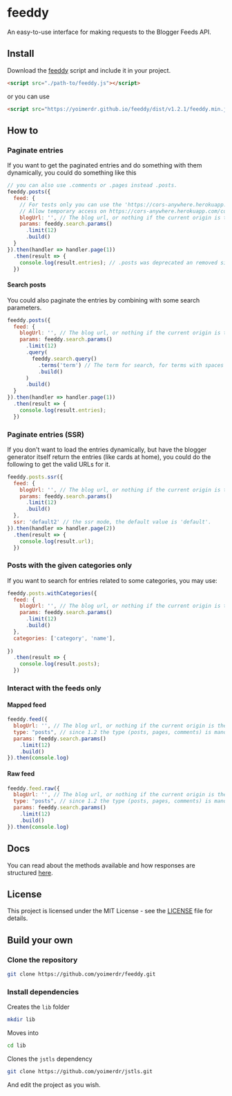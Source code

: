 # feeddy

An easy-to-use interface for making requests to the Blogger Feeds API.

## Install

Download the [feeddy](https://github.com/yoimerdr/feeddy/releases/latest) script and include it in your project.

```html
<script src="./path-to/feeddy.js"></script>
```

or you can use

```html
<script src="https://yoimerdr.github.io/feeddy/dist/v1.2.1/feeddy.min.js"></script>
```
## How to

### Paginate entries

If you want to get the paginated entries and do something with them dynamically, you could do something like this

```javascript
// you can also use .comments or .pages instead .posts.
feeddy.posts({
  feed: {
    // For tests only you can use the 'https://cors-anywhere.herokuapp.com/' + your blog url.
    // Allow temporary access on https://cors-anywhere.herokuapp.com/corsdemo 
    blogUrl: '', // The blog url, or nothing if the current origin is the blogger blog. 
    params: feeddy.search.params()
      .limit(12)
      .build()
  }
}).then(handler => handler.page(1))
  .then(result => {
    console.log(result.entries); // .posts was deprecated an removed since 1.2
  })
```

#### Search posts

You could also paginate the entries by combining with some search parameters.

```javascript
feeddy.posts({
  feed: {
    blogUrl: '', // The blog url, or nothing if the current origin is the blogger blog. 
    params: feeddy.search.params()
      .limit(12)
      .query(
        feeddy.search.query()
          .terms('term') // The term for search, for terms with spaces use .exact() before .terms()
          .build()
      )
      .build()
  }
}).then(handler => handler.page(1))
  .then(result => {
    console.log(result.entries);
  })
```

### Paginate entries (SSR)

If you don't want to load the entries dynamically, but have the blogger generator itself return the entries (like cards at home),
you could do the following to get the valid URLs for it.

```javascript
feeddy.posts.ssr({
  feed: {
    blogUrl: '', // The blog url, or nothing if the current origin is the blogger blog. 
    params: feeddy.search.params()
      .limit(12)
      .build()
  },
  ssr: 'default2' // the ssr mode, the default value is 'default'.
}).then(handler => handler.page(2))
  .then(result => {
    console.log(result.url);
  })
```

### Posts with the given categories only

If you want to search for entries related to some categories, you may use:

```javascript
feeddy.posts.withCategories({
  feed: {
    blogUrl: '', // The blog url, or nothing if the current origin is the blogger blog. 
    params: feeddy.search.params()
      .limit(12)
      .build()
  },
  categories: ['category', 'name'],
  
})
  .then(result => {
    console.log(result.posts);
  })
```

### Interact with the feeds only

#### Mapped feed

```javascript
feeddy.feed({
  blogUrl: '', // The blog url, or nothing if the current origin is the blogger blog. 
  type: "posts", // since 1.2 the type (posts, pages, comments) is mandatory. This condition was removed in 1.2.1, default is posts.
  params: feeddy.search.params()
    .limit(12)
    .build()
}).then(console.log)
```

#### Raw feed

```javascript
feeddy.feed.raw({
  blogUrl: '', // The blog url, or nothing if the current origin is the blogger blog. 
  type: "posts", // since 1.2 the type (posts, pages, comments) is mandatory. This condition was removed in 1.2.1, default is posts.
  params: feeddy.search.params()
    .limit(12)
    .build()
}).then(console.log)
```

## Docs

You can read about the methods available and how responses are structured [here](https://yoimerdr.github.io/feeddy/docs/index.html).

## License

This project is licensed under the MIT License - see the [LICENSE](LICENSE) file for details.

## Build your own

### Clone the repository

```bash
git clone https://github.com/yoimerdr/feeddy.git
```

### Install dependencies

Creates the `lib` folder
```bash 
mkdir lib
```

Moves into

```bash
cd lib
```

Clones the `jstls` dependency
```bash
git clone https://github.com/yoimerdr/jstls.git
```

And edit the project as you wish.
